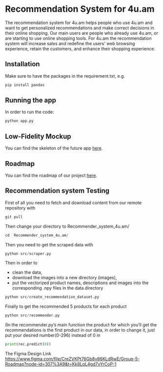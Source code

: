 # Recommendation System for 4u.am

The recommendation system for 4u.am helps people who use 4u.am and want to get personalized recommendations and make correct decisions in their online shopping. Our main users are people who already use 4u.am, or are starting to use online shopping tools. For 4u.am the recommendation system will increase sales and redefine the users' web browsing experience, retain the customers, and enhance their shopping experience.

## Installation

Make sure to have the packages in the requirement.txt, e.g.

```python
pip install pandas
```
## Running the app

In order to run the code:
```python
python app.py
```

## Low-Fidelity Mockup

You can find the skeleton of the future app [here](https://www.figma.com/file/sCU4n4i3felNCzD73lxvFe/Low-fidelity-mockup?node-id=1%3A6).

## Roadmap

You can find the roadmap of our project [here]( https://www.figma.com/file/CreZVKPt76Gb8v86KLdRwE/Group-5-Roadmap?node-id=0%3A1).

## Recommendation system Testing

First of all you need to fetch and download content from our remote repository with

```python 
git pull
```

Then change your directory to Recommender_system_4u.am/

```python 
cd  Recommender_system_4u.am/
```


Then you need to get the scraped data with 
```python 
python src/scraper.py
```

Then in order to 
- clean the data,
- download the images into a new directory (images), 
- put the vectorized product names, descriptions and images into the corresponding .npy files in the data directory 

```python 
python src/create_recommendation_dataset.py
```

Finally to get the recommended 5 products for each product

```python 
python src/recommender.py
```


(In the recommender.py’s main function the product for which you’ll get the recommendations is the first product in our 
data, in order to change it, just put your desired number(0-296) instead of 0 in

```python 
print(rec.predict(0)) 
```
The Figma Design Link https://www.figma.com/file/CreZVKPt76Gb8v86KLdRwE/Group-5-Roadmap?node-id=307%3A9&t=Kk8LqL4gd7vYrCoP-1
